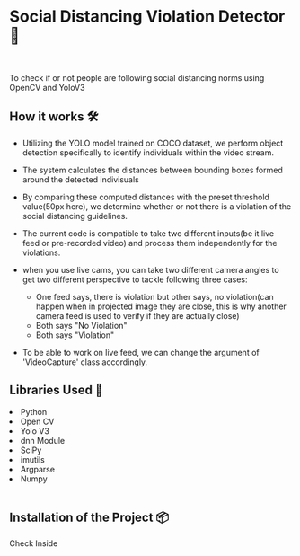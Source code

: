 # Social Distancing Violation Detector :mag_right:

<br>

To check if or not people are following social distancing norms using OpenCV and YoloV3


## How it works :hammer_and_wrench:

* Utilizing the YOLO model trained on COCO dataset, we perform object detection specifically to identify individuals within the video stream.

* The system calculates the distances between bounding boxes formed around the detected indivisuals

* By comparing these computed distances with the preset threshold value(50px here), we determine whether or not there is a violation of the social distancing guidelines.

* The current code is compatible to take two different inputs(be it live feed or pre-recorded video) and process them independently for the violations. 

* when you use live cams, you can take two different camera angles to get two different perspective to tackle following three cases:
   * One feed says, there is violation but other says, no violation(can happen when in projected image they are close, this is why another camera feed is used to verify if they are actually close)
   * Both says "No Violation"
   * Both says "Violation"

* To be able to work on live feed, we can change the argument of 'VideoCapture' class accordingly.

## Libraries Used :toolbox:

<li> Python </li>
<li> Open CV </li>
<li> Yolo V3</li>
<li> dnn Module </li>
<li> SciPy </li>
<li> imutils</li>
<li> Argparse </li>
<li> Numpy </li>

<br>

## Installation of the Project :package:

Check Inside